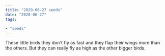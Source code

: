 ```yaml
---
title: "2020-06-27 seeds"
date: "2020-06-27"
tags:

- "seeds"
---
```


These little birds they don't fly as fast and they flap their wings more than the others. But they can really fly as high as the other bigger birds.